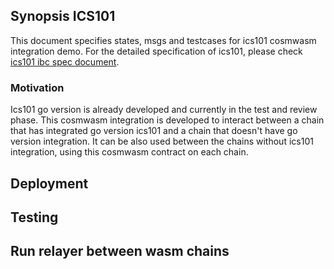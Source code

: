 ## Synopsis ICS101

This document specifies states, msgs and testcases for ics101 cosmwasm integration demo.
For the detailed specification of ics101, please check [ics101 ibc spec document]().

### Motivation

Ics101 go version is already developed and currently in the test and review phase. This cosmwasm integration is developed to interact between a chain that has integrated go version ics101 and a chain that doesn't have go version integration.
It can be also used between the chains without ics101 integration, using this cosmwasm contract on each chain.

## Deployment

## Testing

## Run relayer between wasm chains